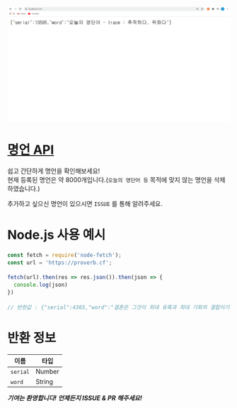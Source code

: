 ![Web](view.PNG)

# [명언 API](https://proverb.cf)  

쉽고 간단하게 명언을 확인해보세요!    
현재 등록된 명언은 약 8000개입니다.(`오늘의 영단어 등` 목적에 맞지 않는 명언을 삭제하였습니다.)

추가하고 싶으신 명언이 있으시면 `ISSUE` 를 통해 알려주세요.    

# Node.js 사용 예시

```js
const fetch = require('node-fetch');
const url = 'https://proverb.cf';

fetch(url).then(res => res.json()).then(json => {
  console.log(json) 
})

// 반한값 : {"serial":4365,"word":"결혼은 그것이 최대 유혹과 최대 기회의 결합이기 때문에 인기가 있다. -버나드 쇼 "}
```

# 반환 정보
| 이름     | 타입   |
|---------|--------|
| `serial`| Number |
| `word`  | String |    


***기여는 환영합니다! 언제든지 ISSUE & PR 해주세요!***
